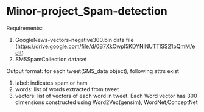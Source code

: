 # Minor-project_Spam-detection

Requirements:
1. GoogleNews-vectors-negative300.bin data file (https://drive.google.com/file/d/0B7XkCwpI5KDYNlNUTTlSS21pQmM/edit)
2. SMSSpamCollection dataset

Output format:
for each tweet(SMS_data object), following attrs exist
1. label: indicates spam or ham
2. words: list of words extracted from tweet
3. vectors: list of vectors of each word in tweet. Each Word vector has 300 dimensions constructed using Word2Vec(gensim), WordNet,ConceptNet
